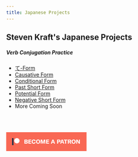 ```yaml
---
title: Japanese Projects
---
```


## Steven Kraft's Japanese Projects

##### Verb Conjugation Practice

* [て-Form](./teform)
* [Causative Form](./causativeform)
* [Conditional Form](./conditionalform)
* [Past Short Form](./pastform)
* [Potential Form](./potentialform)
* [Negative Short Form](./negativeform)
* More Coming Soon

<br><br>

[![Patreon](./img/patreon.png)](https://www.patreon.com/stevenkraft)